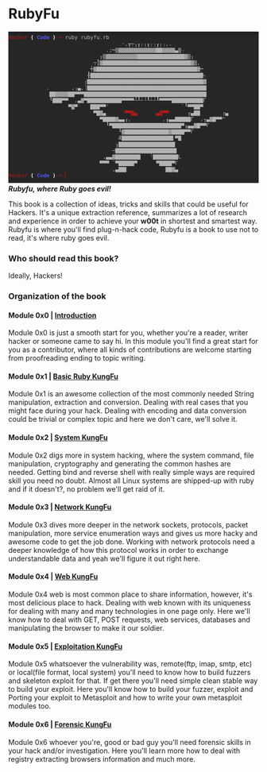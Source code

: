 # RubyFu

![](images/other/rubyfu.png)
***Rubyfu, where Ruby goes evil!***

This book is a collection of ideas, tricks and skills that could be useful for Hackers. It's a unique extraction reference, summarizes a lot of research and experience in order to achieve your **w00t** in shortest and smartest way. Rubyfu is where you'll find plug-n-hack code, Rubyfu is a book to use not to read, it's where ruby goes evil.



### Who should read this book?
Ideally, Hackers!

### Organization of the book
#### Module 0x0 | [Introduction][0]
Module 0x0 is just a smooth start for you, whether you're a reader, writer hacker or someone came to say hi. In this module you'll find a great start for you as a contributor, where all kinds of contributions are welcome starting from proofreading ending to topic writing.

#### Module 0x1 | [Basic Ruby KungFu][1]
Module 0x1 is an awesome collection of the most commonly needed String manipulation, extraction and conversion. Dealing with real cases that you might face during your hack. Dealing with encoding and data conversion could be trivial or complex topic and here we don't care, we'll solve it.

#### Module 0x2 | [System KungFu][2]
Module 0x2 digs more in system hacking, where the system command, file manipulation, cryptography and generating the common hashes are needed. Getting bind and reverse shell with really simple ways are required skill you need no doubt. Almost all Linux systems are shipped-up with ruby and if it doesn't?, no problem we'll get raid of it.

#### Module 0x3 | [Network KungFu][3]
Module 0x3 dives more deeper in the network sockets, protocols, packet manipulation, more service enumeration ways and gives us more hacky and awesome code to get the job done. Working with network protocols need a deeper knowledge of how this protocol works in order to exchange understandable data and yeah we'll figure it out right here.

#### Module 0x4 | [Web KungFu][4]
Module 0x4 web is most common place to share information, however, it's most delicious place to hack. Dealing with web known with its uniqueness for dealing with many and many technologies in one page only. Here we'll know how to deal with GET, POST requests, web services, databases and manipulating the browser to make it our soldier. 

#### Module 0x5 | [Exploitation KungFu][5]
Module 0x5 whatsoever the vulnerability was, remote(ftp, imap, smtp, etc) or local(file format, local system) you'll need to know how to build fuzzers and skeleton exploit for that. If get there you'll need simple clean stable way to build your exploit. Here you'll know how to build your fuzzer, exploit and Porting your exploit to Metasploit and how to write your own metasploit modules too.

#### Module 0x6 | [Forensic KungFu][6]
Module 0x6 whoever you're, good or bad guy you'll need forensic skills in your hack and/or investigation. Here you'll learn more how to deal with registry extracting browsers information and much more.


<br><br><br>
---
[0]: README.md
[1]: module_0x1__basic_ruby_kungfu/README.md
[2]: module_0x2__system_kungfu/README.md
[3]: module_0x3__network_kungfu/README.md
[4]: module_0x4__web_kungfu/README.md
[5]: module_0x5__exploitation_kungfu/README.md
[6]: module_0x6__forensic/README.md

